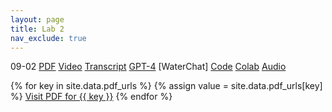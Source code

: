 ```yaml
---
layout: page
title: Lab 2 
nav_exclude: true
---
```

09-02
[PDF](https://drive.google.com/file/d/1JwNigS7C1DhiyDmRgR7Dfb4UrYMgqOU4/view?usp=drive_link)
[Video]()
[Transcript]()
[GPT-4]()
[WaterChat]
[Code]()
[Colab]()
[Audio]()

{% for key in site.data.pdf_urls %}
  {% assign value = site.data.pdf_urls[key] %}
  <a class="button" href="{{ value }}">Visit PDF for {{ key }}</a>
{% endfor %}
